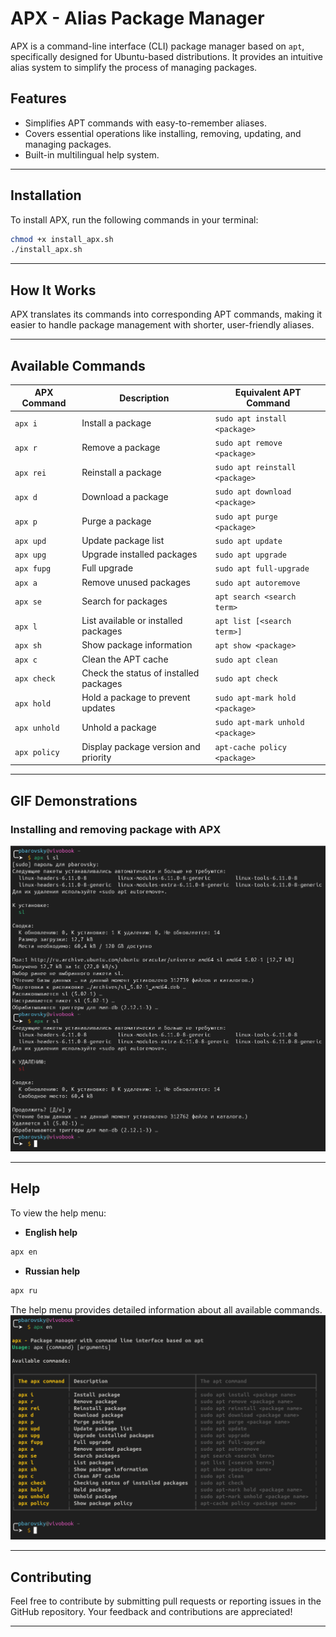 # APX - Alias Package Manager

APX is a command-line interface (CLI) package manager based on `apt`, specifically designed for Ubuntu-based distributions. It provides an intuitive alias system to simplify the process of managing packages.

## Features
- Simplifies APT commands with easy-to-remember aliases.
- Covers essential operations like installing, removing, updating, and managing packages.
- Built-in multilingual help system.

---

## Installation
To install APX, run the following commands in your terminal:

```bash
chmod +x install_apx.sh
./install_apx.sh
```

---

## How It Works

APX translates its commands into corresponding APT commands, making it easier to handle package management with shorter, user-friendly aliases.

---

## Available Commands

| APX Command   | Description                               | Equivalent APT Command                  |
|---------------|-------------------------------------------|------------------------------------------|
| `apx i`       | Install a package                        | `sudo apt install <package>`            |
| `apx r`       | Remove a package                         | `sudo apt remove <package>`             |
| `apx rei`     | Reinstall a package                      | `sudo apt reinstall <package>`          |
| `apx d`       | Download a package                       | `sudo apt download <package>`           |
| `apx p`       | Purge a package                          | `sudo apt purge <package>`              |
| `apx upd`     | Update package list                      | `sudo apt update`                       |
| `apx upg`     | Upgrade installed packages               | `sudo apt upgrade`                      |
| `apx fupg`    | Full upgrade                             | `sudo apt full-upgrade`                 |
| `apx a`       | Remove unused packages                   | `sudo apt autoremove`                   |
| `apx se`      | Search for packages                      | `apt search <search term>`              |
| `apx l`       | List available or installed packages      | `apt list [<search term>]`              |
| `apx sh`      | Show package information                 | `apt show <package>`                    |
| `apx c`       | Clean the APT cache                      | `sudo apt clean`                        |
| `apx check`   | Check the status of installed packages   | `sudo apt check`                        |
| `apx hold`    | Hold a package to prevent updates        | `sudo apt-mark hold <package>`          |
| `apx unhold`  | Unhold a package                         | `sudo apt-mark unhold <package>`        |
| `apx policy`  | Display package version and priority     | `apt-cache policy <package>`            |

---

## GIF Demonstrations

### Installing and removing package with APX
![Installing Packages](./images/2.png)

---

## Help
To view the help menu:

- **English help**

```bash
apx en
```

- **Russian help**

```bash
apx ru
```

The help menu provides detailed information about all available commands.
![Installing Packages](./images/1.png)

---

## Contributing
Feel free to contribute by submitting pull requests or reporting issues in the GitHub repository. Your feedback and contributions are appreciated!

---